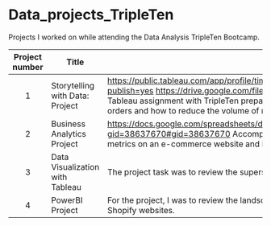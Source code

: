 # Data_projects_TripleTen
Projects I worked on while attending the Data Analysis TripleTen Bootcamp.


| Project number | Title | Description |
| :-----------: | ----------- |----------- |
| 1 | Storytelling with Data: Project | https://public.tableau.com/app/profile/tim5073/viz/StorytellingwithDataProject_17550485262260/DashboardPresentation?publish=yes https://drive.google.com/file/d/1OBL49lLD5MsrH5xEByYLhaqdaWiS-zTW/view?usp=sharing Completed Tableau assignment with TripleTen preparing an analysis of a store to investigate what is causing customers to return their orders and how to reduce the volume of returned orders. |
| 2 | Business Analytics Project | https://docs.google.com/spreadsheets/d/1yOiqyl6Ymx5ZHPj7_GCHT54FsbL8fMG1eCoNRBOAGSk/edit?gid=38637670#gid=38637670 Accomplished assignment with TripleTen using spreadsheets and data to analyze business metrics on an e-commerce website and improve profitability at the company.|
| 3 | Data Visualization with Tableau | The project task was to review the superstore’s operations to boost profitability and help avoid bankruptcy. |
| 4 | PowerBI Project | For the project, I was to review the landscape of apps on the Shopify platform, using data scraped from publicly available Shopify websites. |
